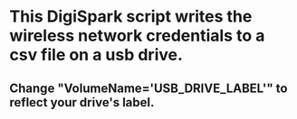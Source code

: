 # This DigiSpark script writes the wireless network credentials to a csv file on a usb drive.  
## Change "VolumeName='USB_DRIVE_LABEL'" to reflect your drive's label.
